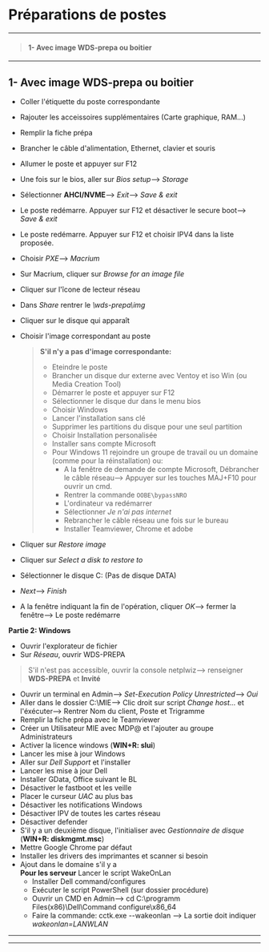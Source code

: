 # **Préparations de postes**
_____
>#### 1- Avec image WDS-prepa ou boitier
____
## **1- Avec image WDS-prepa ou boitier**
- Coller l'étiquette du poste correspondante
- Rajouter les acceissoires supplémentaires (Carte graphique, RAM...)
- Remplir la fiche prépa
- Brancher le câble d'alimentation, Ethernet, clavier et souris
- Allumer le poste et appuyer sur F12
- Une fois sur le bios, aller sur _Bios setup_--> _Storage_
- Sélectionner **AHCI/NVME**--> _Exit_--> _Save & exit_
- Le poste redémarre. Appuyer sur F12 et désactiver le secure boot--> _Save & exit_
- Le poste redémarre. Appuyer sur F12 et choisir IPV4 dans la liste proposée.
- Choisir _PXE_--> _Macrium_
- Sur Macrium, cliquer sur _Browse for an image file_
- Cliquer sur l'îcone de lecteur réseau
- Dans _Share_ rentrer le _\\wds-prepa\img_
- Cliquer sur le disque qui apparaît
- Choisir l'image correspondant au poste

  >**S'il n'y a pas d'image correspondante:**
  > - Eteindre le poste
  > - Brancher un disque dur externe avec Ventoy et iso Win (ou Media Creation Tool)
  > - Démarrer le poste et appuyer sur F12
  > - Sélectionner le disque dur dans le menu bios
  > - Choisir Windows
  > - Lancer l'installation sans clé
  > - Supprimer les partitions du disque pour une seul partition
  > - Choisir Installation personalisée
  > - Installer sans compte Microsoft
  > - Pour Windows 11 rejoindre un groupe de travail ou un domaine (comme pour la réinstallation) ou:
  >   - A la fenêtre de demande de compte Microsoft, Débrancher le câble réseau--> Appuyer sur les touches MAJ+F10 pour ouvrir un cmd.
  >   - Rentrer la commande `OOBE\bypassNRO`
  >   - L'ordinateur va redémarrer
  >   - Sélectionner _Je n'ai pas internet_
  >   - Rebrancher le câble réseau une fois sur le bureau
  >   - Installer Teamviewer, Chrome et adobe

- Cliquer sur _Restore image_
- Cliquer sur _Select a disk to restore to_
- Sélectionner le disque C: (Pas de disque DATA)
- _Next_--> _Finish_
- A la fenêtre indiquant la fin de l'opération, cliquer _OK_--> fermer la fenêtre--> Le poste redémarre

**Partie 2: Windows**
- Ouvrir l'explorateur de fichier
- Sur _Réseau_, ouvrir WDS-PREPA
> S'il n'est pas accessible, ouvrir la console netplwiz--> renseigner **WDS-PREPA** et **Invité**
- Ouvrir un terminal en Admin--> _Set-Execution Policy Unrestricted_--> _Oui_
- Aller dans le dossier C:\MIE--> Clic droit sur script _Change host..._ et l'éxécuter--> Rentrer Nom du client, Poste et Trigramme
- Remplir la fiche prépa avec le Teamviewer
- Créer un Utilisateur MIE avec MDP@ et l'ajouter au groupe Administrateurs
- Activer la licence windows (**WIN+R: slui**)
- Lancer les mise à jour Windows
- Aller sur _Dell Support_ et l'installer
- Lancer les mise à jour Dell
- Installer GData, Office suivant le BL
- Désactiver le fastboot et les veille
- Placer le curseur _UAC_ au plus bas
- Désactiver les notifications Windows
- Désactiver IPV de toutes les cartes réseau
- Désactiver defender
- S'il y a un deuxième disque, l'initialiser avec _Gestionnaire de disque_ (**WIN+R: diskmgmt.msc**)
- Mettre Google Chrome par défaut
- Installer les drivers des imprimantes et scanner si besoin
- Ajout dans le domaine s'il y a  
**Pour les serveur**
  Lancer le script WakeOnLan
  - Installer Dell command/configures
  - Exécuter le script PowerShell (sur dossier procédure)
  - Ouvrir un CMD en Admin--> cd C:\programm Files(x86)\Dell\Command configure\x86_64
  - Faire la commande: cctk.exe --wakeonlan --> La sortie doit indiquer _wakeonlan=LANWLAN_
_____
_____
